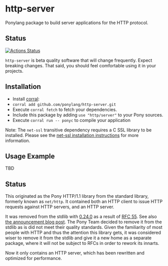 # http-server

Ponylang package to build server applications for the HTTP protocol.

## Status

[![Actions Status](https://github.com/ponylang/http-server/workflows/vs-ponyc-latest/badge.svg)](https://github.com/ponylang/http-server/actions)

`http-server` is beta quality software that will change frequently. Expect breaking changes. That said, you should feel comfortable using it in your projects.

## Installation

* Install [corral](https://github.com/ponylang/corral):
* `corral add github.com/ponylang/http-server.git`
* Execute `corral fetch` to fetch your dependencies.
* Include this package by adding `use "http/server"` to your Pony sources.
* Execute `corral run -- ponyc` to compile your application

Note: The `net-ssl` transitive dependency requires a C SSL library to be installed. Please see the [net-ssl installation instructions](https://github.com/ponylang/net-ssl#installation) for more information.

## Usage Example

TBD

## Status

This originated as the Pony HTTP/1.1 library from the standard library, formerly known as `net/http`.
It contained both an HTTP client to issue HTTP requests against HTTP servers, and
an HTTP server.

It was removed from the stdlib with [0.24.0](https://github.com/ponylang/ponyc/releases/tag/0.24.0) as a result of [RFC 55](https://github.com/ponylang/rfcs/blob/master/text/0055-remove-http-server-from-stdlib.md). See also [the announcement blog post](https://www.ponylang.io/blog/2018/06/0.24.0-released/).
The Pony Team decided to remove it from the stdlib as is did not meet their quality standards.
Given the familiarity of most people with HTTP and thus the attention this library gets,
it was considered wiser to remove it from the stdlib and give it a new home as a separate
package, where it will not be subject to RFCs in order to rework its innarts.

Now it only contains an HTTP server, which has been rewritten and optimized for performance.
